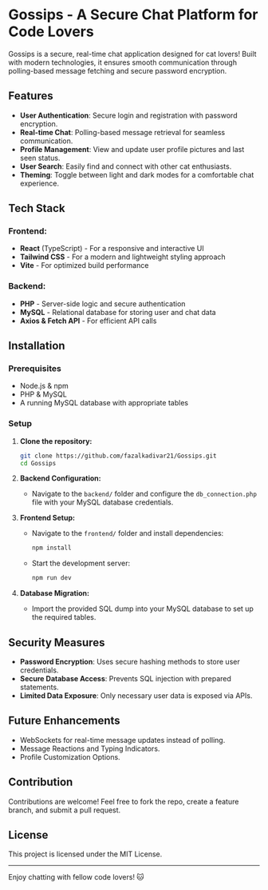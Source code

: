 # Gossips - A Secure Chat Platform for Code Lovers

Gossips is a secure, real-time chat application designed for cat lovers! Built with modern technologies, it ensures smooth communication through polling-based message fetching and secure password encryption.

## Features

- **User Authentication**: Secure login and registration with password encryption.
- **Real-time Chat**: Polling-based message retrieval for seamless communication.
- **Profile Management**: View and update user profile pictures and last seen status.
- **User Search**: Easily find and connect with other cat enthusiasts.
- **Theming**: Toggle between light and dark modes for a comfortable chat experience.

## Tech Stack

### Frontend:
- **React** (TypeScript) - For a responsive and interactive UI
- **Tailwind CSS** - For a modern and lightweight styling approach
- **Vite** - For optimized build performance

### Backend:
- **PHP** - Server-side logic and secure authentication
- **MySQL** - Relational database for storing user and chat data
- **Axios & Fetch API** - For efficient API calls

## Installation

### Prerequisites
- Node.js & npm
- PHP & MySQL
- A running MySQL database with appropriate tables

### Setup

1. **Clone the repository:**
   ```sh
   git clone https://github.com/fazalkadivar21/Gossips.git
   cd Gossips
   ```

2. **Backend Configuration:**
   - Navigate to the `backend/` folder and configure the `db_connection.php` file with your MySQL database credentials.

3. **Frontend Setup:**
   - Navigate to the `frontend/` folder and install dependencies:
     ```sh
     npm install
     ```
   - Start the development server:
     ```sh
     npm run dev
     ```

4. **Database Migration:**
   - Import the provided SQL dump into your MySQL database to set up the required tables.

## Security Measures

- **Password Encryption**: Uses secure hashing methods to store user credentials.
- **Secure Database Access**: Prevents SQL injection with prepared statements.
- **Limited Data Exposure**: Only necessary user data is exposed via APIs.

## Future Enhancements

- WebSockets for real-time message updates instead of polling.
- Message Reactions and Typing Indicators.
- Profile Customization Options.

## Contribution

Contributions are welcome! Feel free to fork the repo, create a feature branch, and submit a pull request.

## License

This project is licensed under the MIT License.

---

Enjoy chatting with fellow code lovers! 🐱

